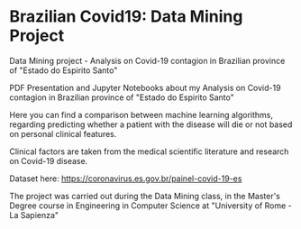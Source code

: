 # Brazilian Covid19: Data Mining Project
Data Mining project - Analysis on Covid-19 contagion in Brazilian province of "Estado do Espirito Santo"

PDF Presentation and Jupyter Notebooks about my Analysis on Covid-19 contagion in Brazilian province of "Estado do Espirito Santo"

Here you can find a comparison between machine learning algorithms, regarding predicting whether a patient with the disease will die or not based on personal clinical features.

Clinical factors are taken from the medical scientific literature and research on Covid-19 disease.

Dataset here: https://coronavirus.es.gov.br/painel-covid-19-es

The project was carried out during the Data Mining class, in the Master's Degree course in Engineering in Computer Science at "University of Rome - La Sapienza"
